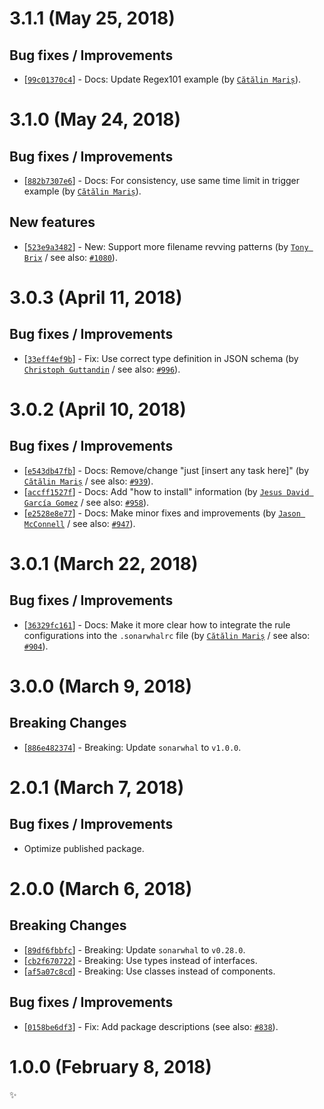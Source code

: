 # 3.1.1 (May 25, 2018)

## Bug fixes / Improvements

* [[`99c01370c4`](https://github.com/sonarwhal/sonarwhal/commit/99c01370c40f3e7adb0372cbd4826c4a0ffda6fa)] - Docs: Update Regex101 example (by [`Cătălin Mariș`](https://github.com/alrra)).


# 3.1.0 (May 24, 2018)

## Bug fixes / Improvements

* [[`882b7307e6`](https://github.com/sonarwhal/sonarwhal/commit/882b7307e6474fc064522b880bd2f0c22983114d)] - Docs: For consistency, use same time limit in trigger example (by [`Cătălin Mariș`](https://github.com/alrra)).

## New features

* [[`523e9a3482`](https://github.com/sonarwhal/sonarwhal/commit/523e9a348264cd44e4217d20252150c71b1cc34c)] - New: Support more filename revving patterns (by [`Tony Brix`](https://github.com/UziTech) / see also: [`#1080`](https://github.com/sonarwhal/sonarwhal/issues/1080)).


# 3.0.3 (April 11, 2018)

## Bug fixes / Improvements

* [[`33eff4ef9b`](https://github.com/sonarwhal/sonarwhal/commit/33eff4ef9be061ded5bb83edcaf05d82b58e536f)] - Fix: Use correct type definition in JSON schema (by [`Christoph Guttandin`](https://github.com/chrisguttandin) / see also: [`#996`](https://github.com/sonarwhal/sonarwhal/issues/996)).


# 3.0.2 (April 10, 2018)

## Bug fixes / Improvements

* [[`e543db47fb`](https://github.com/sonarwhal/sonarwhal/commit/e543db47fbfcf857fb3d7000d9334c4e64ebeb12)] - Docs: Remove/change "just [insert any task here]" (by [`Cătălin Mariș`](https://github.com/alrra) / see also: [`#939`](https://github.com/sonarwhal/sonarwhal/issues/939)).
* [[`accff1527f`](https://github.com/sonarwhal/sonarwhal/commit/accff1527f07e4cb932cb79bf90ceadacbef0620)] - Docs: Add "how to install" information (by [`Jesus David García Gomez`](https://github.com/sarvaje) / see also: [`#958`](https://github.com/sonarwhal/sonarwhal/issues/958)).
* [[`e2528e8e77`](https://github.com/sonarwhal/sonarwhal/commit/e2528e8e77bd4ea50649a8294465af67505d9ae7)] - Docs: Make minor fixes and improvements (by [`Jason McConnell`](https://github.com/Maggers) / see also: [`#947`](https://github.com/sonarwhal/sonarwhal/issues/947)).


# 3.0.1 (March 22, 2018)

## Bug fixes / Improvements

* [[`36329fc161`](https://github.com/sonarwhal/sonarwhal/commit/36329fc161d90e8cf1b593d6fcde7262f3ceabae)] - Docs: Make it more clear how to integrate the rule configurations into the `.sonarwhalrc` file (by [`Cătălin Mariș`](https://github.com/alrra) / see also: [`#904`](https://github.com/sonarwhal/sonarwhal/issues/904)).


# 3.0.0 (March 9, 2018)

## Breaking Changes

* [[`886e482374`](https://github.com/sonarwhal/sonarwhal/commit/886e482374239974b06c1dad932a7d3324e9de9a)] - Breaking: Update `sonarwhal` to `v1.0.0`.


# 2.0.1 (March 7, 2018)

## Bug fixes / Improvements

* Optimize published package.


# 2.0.0 (March 6, 2018)

## Breaking Changes

* [[`89df6fbbfc`](https://github.com/sonarwhal/sonarwhal/commit/89df6fbbfcb6be936a12c77fe932a7ccc0e35d73)] - Breaking: Update `sonarwhal` to `v0.28.0`.
* [[`cb2f670722`](https://github.com/sonarwhal/sonarwhal/commit/cb2f67072276cfe624cf60bf2381eb6cb1ef5a16)] - Breaking: Use types instead of interfaces.
* [[`af5a07c8cd`](https://github.com/sonarwhal/sonarwhal/commit/af5a07c8cd825d5b41bf65444d78a83e743875b9)] - Breaking: Use classes instead of components.

## Bug fixes / Improvements

* [[`0158be6df3`](https://github.com/sonarwhal/sonarwhal/commit/0158be6df36e9aa1268f4b5f9cafaf3b4e45ffef)] - Fix: Add package descriptions (see also: [`#838`](https://github.com/sonarwhal/sonarwhal/issues/838)).


# 1.0.0 (February 8, 2018)

✨
